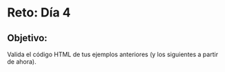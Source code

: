 # Reto: Día 4

## Objetivo:
Valida el código HTML de tus ejemplos anteriores (y los siguientes a partir de ahora).